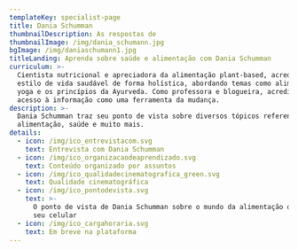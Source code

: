 ```yaml
---
templateKey: specialist-page
title: Dania Schumman
thumbnailDescription: As respostas de
thumbnailImage: /img/dania_schumann.jpg
bgImage: /img/daniaschumann1.jpg
titleLanding: Aprenda sobre saúde e alimentação com Dania Schumman
curriculum: >-
  Cientista nutricional e apreciadora da alimentação plant-based, acredita no
  estilo de vida saudável de forma holística, abordando temas como alimentação,
  yoga e os princípios da Ayurveda. Como professora e blogueira, acredita no
  acesso à informação como uma ferramenta da mudança.
description: >-
  Dania Schumman traz seu ponto de vista sobre diversos tópicos referentes à
  alimentação, saúde e muito mais.
details:
  - icon: /img/ico_entrevistacom.svg
    text: Entrevista com Dania Schumman
  - icon: /img/ico_organizacaodeaprendizado.svg
    text: Conteúdo organizado por assuntos
  - icon: /img/ico_qualidadecinematografica_green.svg
    text: Qualidade cinematográfica
  - icon: /img/ico_pontodevista.svg
    text: >-
      O ponto de vista de Dania Schumman sobre o mundo da alimentação direto no
      seu celular
  - icon: /img/ico_cargahoraria.svg
    text: Em breve na plataforma
---
```


